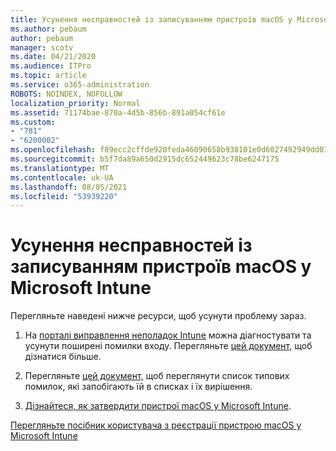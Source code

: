 ```yaml
---
title: Усунення несправностей із записуванням пристроїв macOS у Microsoft Intune
ms.author: pebaum
author: pebaum
manager: scotv
ms.date: 04/21/2020
ms.audience: ITPro
ms.topic: article
ms.service: o365-administration
ROBOTS: NOINDEX, NOFOLLOW
localization_priority: Normal
ms.assetid: 71174bae-870a-4d5b-856b-891a054cf61e
ms.custom:
- "781"
- "6200002"
ms.openlocfilehash: f89ecc2cffde920feda46090658b938101e0d6027492949dd03612c2b0811555
ms.sourcegitcommit: b5f7da89a650d2915dc652449623c78be6247175
ms.translationtype: MT
ms.contentlocale: uk-UA
ms.lasthandoff: 08/05/2021
ms.locfileid: "53939220"
---
```

# <a name="troubleshoot-issues-with-enrolling-macos-devices-in-microsoft-intune"></a>Усунення несправностей із записуванням пристроїв macOS у Microsoft Intune

Перегляньте наведені нижче ресурси, щоб усунути проблему зараз.
  
1. На [порталі виправлення неполадок Intune](https://devicemanagement.microsoft.com/#blade/Microsoft_Intune_DeviceSettings/TroubleshootBlade) можна діагностувати та усунути поширені помилки входу. Перегляньте [цей документ,](https://docs.microsoft.com/intune/help-desk-operators) щоб дізнатися більше.

2. Перегляньте [цей документ,](https://docs.microsoft.com/troubleshoot/mem/intune/troubleshoot-device-enrollment-in-intune) щоб переглянути список типових помилок, які запобігають їй в списках і їх вирішення.

3. [Дізнайтеся, як затвердити пристрої macOS у Microsoft Intune](https://docs.microsoft.com/intune/macos-enroll).

[Перегляньте посібник користувача з реєстрації пристрою macOS у Microsoft Intune](https://docs.microsoft.com/intune-user-help/enroll-your-device-in-intune-macos-cp)
  
